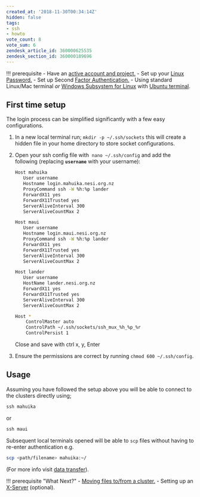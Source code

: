 ```yaml
---
created_at: '2018-11-30T00:34:14Z'
hidden: false
tags:
- ssh
- howto
vote_count: 8
vote_sum: 6
zendesk_article_id: 360000625535
zendesk_section_id: 360000189696
---
```


!!! prerequisite
     -   Have an [active account and project.](https://support.nesi.org.nz/hc/en-gb/sections/360000196195-Accounts-Projects)
     -   Set up your [Linux Password.](../../Getting_Started/Accessing_the_HPCs/Setting_Up_and_Resetting_Your_Password.md)
     -   Set up Second [Factor Authentication.](../../Getting_Started/Accessing_the_HPCs/Setting_Up_Two_Factor_Authentication.md)
     -   Using standard Linux/Mac terminal *or* [Windows Subsystem for Linux](../../Scientific_Computing/Terminal_Setup/Windows_Subsystem_for_Linux_WSL.md)
         with [Ubuntu terminal](../../Scientific_Computing/Terminal_Setup/Ubuntu_LTS_terminal_Windows.md).

## First time setup

The login process can be simplified significantly with a few easy
configurations.

1. In a new local terminal run; `mkdir -p ~/.ssh/sockets` this will
    create a hidden file in your home directory to store socket
    configurations.

2. Open your ssh config file with  `nano ~/.ssh/config` and add the
    following (replacing **`username`** with your username):

    ``` sh
    Host mahuika
       User username
       Hostname login.mahuika.nesi.org.nz
       ProxyCommand ssh -W %h:%p lander
       ForwardX11 yes
       ForwardX11Trusted yes
       ServerAliveInterval 300
       ServerAliveCountMax 2

    Host maui
       User username
       Hostname login.maui.nesi.org.nz
       ProxyCommand ssh -W %h:%p lander
       ForwardX11 yes
       ForwardX11Trusted yes
       ServerAliveInterval 300
       ServerAliveCountMax 2

    Host lander
       User username
       HostName lander.nesi.org.nz
       ForwardX11 yes
       ForwardX11Trusted yes
       ServerAliveInterval 300
       ServerAliveCountMax 2

    Host *
        ControlMaster auto
        ControlPath ~/.ssh/sockets/ssh_mux_%h_%p_%r
        ControlPersist 1
    ```

    Close and save with ctrl x, y, Enter

3. Ensure the permissions are correct by
    running `chmod 600 ~/.ssh/config`.

## Usage

Assuming you have followed the setup above you will be able to connect
to the clusters directly using;

``` sh
ssh mahuika
```

or

``` sh
ssh maui
```

Subsequent local terminals opened will be able to `scp` files without
having to re-enter authentication e.g.

``` sh
scp <path/filename> mahuika:~/
```

(For more info visit [data transfer](https://support.nesi.org.nz/hc/en-gb/articles/360000578455-File-Transfer-with-SCP)).

!!! prerequisite "What Next?"
     -   [Moving files to/from a cluster.](../../Getting_Started/Next_Steps/Moving_files_to_and_from_the_cluster.md)
     -   Setting up an [X-Server](../../Scientific_Computing/Terminal_Setup/X11_on_NeSI.md) (optional).
